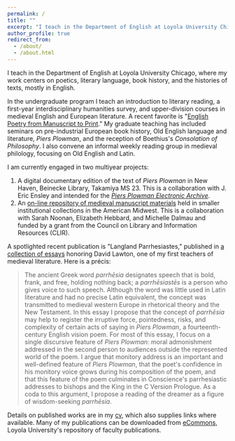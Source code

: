 ```yaml
---
permalink: /
title: ""
excerpt: "I teach in the Department of English at Loyola University Chicago"
author_profile: true
redirect_from: 
  - /about/
  - /about.html
---
```


I teach in the Department of English at Loyola University Chicago, where my work centers on poetics, literary language, book history, and the histories of texts, mostly in English.

In the undergraduate program I teach an introduction to literary reading, a first-year interdisciplinary humanities survey, and upper-division courses in medieval English and European literature.
A recent favorite is "[English Poetry from Manuscript to Print]."
My graduate teaching has included seminars on pre-industrial European book history, Old English language and literature, *Piers Plowman*, and the reception of Boethius's *Consolation of Philosophy*.
I also convene an informal weekly reading group in medieval philology, focusing on Old English and Latin.

I am currently engaged in two multiyear projects:

1. A digital documentary edition of the text of *Piers Plowman* in New Haven, Beinecke Library, Takamiya MS 23.
This is a collaboration with J. Eric Ensley and intended for the [*Piers Plowman Electronic Archive*](http://piers.chass.ncsu.edu/).
2. An [on-line repository of medieval manuscript materials](https://peripheralmss.org/) held in smaller institutional collections in the American Midwest. This is a collaboration with Sarah Noonan, Elizabeth Hebbard, and Michelle Dalmau and funded by a grant from the Council on Library and Information Resources (CLIR).

A spotlighted recent publication is "Langland Parrhesiastes," published in [a collection of essays] honoring David Lawton, one of my first teachers of medieval literature.
Here is a précis:

> The ancient Greek word *parrhēsia* designates speech that is bold, frank, and free, holding nothing back; a *parrhēsiastēs* is a person who gives voice to such speech.
  Although the word was little used in Latin literature and had no precise Latin equivalent, the concept was transmitted to medieval western Europe in rhetorical theory and the New Testament.
  In this essay I propose that the concept of *parrhēsia* may help to register the irruptive force, pointedness, risks, and complexity of certain acts of saying in *Piers Plowman*, a fourteenth-century English vision poem.
  For most of this essay, I focus on a single discursive feature of *Piers Plowman*:
  moral admonishment addressed in the second person to audiences outside the represented world of the poem.
  I argue that monitory address is an important and well-defined feature of *Piers Plowman*,
  that the poet's confidence in his monitory voice grows during his composition of the poem,
  and that this feature of the poem culminates in Conscience's parrhesiastic addresses to bishops and the King in the C Version Prologue.
  As a coda to this argument, I propose a reading of the dreamer as a figure of wisdom-seeking *parrhēsia*.

Details on published works are in my [cv], which also supplies links where available.
Many of my publications can be downloaded from [eCommons], Loyola University's repository of faculty publications.

[English poetry from manuscript to print]: https://icornelius.github.io/files/ENGL-390-2021f.pdf
[a collection of essays]: https://manchesteruniversitypress.co.uk/9781526149497/medieval-literary-voices/
[eCommons]: https://ecommons.luc.edu/do/search/?q=author_lname%3A%22Cornelius%22%20author_fname%3A%22Ian%22
[cv]: https://icornelius.github.io/files/cornelius-cv.pdf
